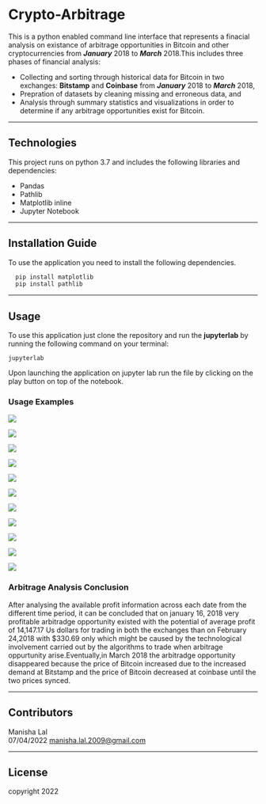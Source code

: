 # Crypto-Arbitrage

This is a  python enabled command line interface that represents a finacial analysis on existance of arbitrage opportunities in Bitcoin and other cryptocurrencies from ***January*** 2018 to ***March*** 2018.This includes three phases of financial analysis: 
* Collecting and sorting through historical data for Bitcoin in two exchanges: **Bitstamp** and **Coinbase** from ***January*** 2018 to ***March*** 2018,
* Prepration of datasets by cleaning missing and erroneous data, and 
* Analysis through summary statistics and visualizations in order to determine if any arbitrage opportunities exist for Bitcoin.


---

## Technologies
This project runs on python 3.7 and includes the following libraries and dependencies:

* Pandas
* Pathlib
* Matplotlib inline
* Jupyter Notebook

---

## Installation Guide

To use the application you need to install the following dependencies.

```python
  pip install matplotlib
  pip install pathlib
```
---

## Usage

To use this application just clone the repository and run the **jupyterlab** by running the following command on your terminal:

```jupyterlab```

Upon launching the application  on jupyter lab run the file by clicking on the play button on top of the notebook. 

### Usage Examples

![](Resources/Bitstamp_closing_prices.png)


![](Resources/Coinstamp_closing_prices.png)


![](Resources/Bitstamp_vs_Coinstamp.png)


![](Resources/exchange_comp_jan_2018.png)


![](Resources/exchange_comp_march_2018.png)


![](Resources/Arbitrage_spread_jan2018.png)


![](Resources/Arbitrage_spread_feb2018.png)


![](Resources/Arbitrage_spread_mar2018.png)


![](Resources/cum_profit_jan_2018.png)


![](Resources/cum_profit_feb_2018.png)


![](Resources/cum_profit_march_2018.png)

### Arbitrage Analysis Conclusion ###

After analysing the available profit information across each date from the different time period, it can be concluded that on january 16, 2018 very profitable arbitradge opportunity existed with the potential of average profit of 14,147.17 Us dollars for trading in both the exchanges than on February 24,2018 with $330.69 only which might be caused by the technological involvement carried out by the algorithms to trade when arbitrage oppurtunity arise.Eventually,in March 2018 the arbitradge opportunity disappeared because the price of Bitcoin increased due to the increased demand at Bitstamp and the price of Bitcoin decreased at coinbase until the two prices synced.


---

## Contributors

Manisha Lal     
07/04/2022
manisha.lal.2009@gmail.com

---

## License

copyright 2022
